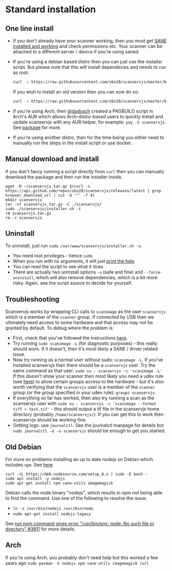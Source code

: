 # Standard installation

## One line install

* If you don't already have your scanner working, then you must get
  [SANE installed and working](./sane.md) and check permissions etc. Your
  scanner can be attached to a different server / device if you're using saned.
* If you're using a debian based distro then you can just use the installer
  script. But please note that this will install dependecies and needs to run as
  root:
  ```sh
  curl -s https://raw.githubusercontent.com/sbs20/scanservjs/master/bootstrap.sh | sudo bash -s -- -v latest
  ```

  If you wish to install an old version then you can now do so:
  ```sh
  curl -s https://raw.githubusercontent.com/sbs20/scanservjs/master/bootstrap.sh | sudo bash -s -- -v v2.23.0
  ```

* If you're using Arch, then [@dadosch](https://github.com/dadosch) created a
  PKGBUILD script in Arch's AUR which allows Arch-distro-based users to quickly
  install and update scanservjs with any AUR helper, for example:
  `yay -S scanservjs`. See
  [package](https://aur.archlinux.org/packages/scanservjs/) for more.
* If you're using another distro, then for the time being you either need to
  manually run the steps in the install script or use docker.

## Manual download and install

If you don't fancy running a script directly from `curl` then you can manually
download the package and then run the installer inside.

```
wget -O ~/scanservjs.tar.gz $(curl -s https://api.github.com/repos/sbs20/scanservjs/releases/latest | grep browser_download_url | cut -d '"' -f 4)
mkdir scanservjs
tar -xf scanservjs.tar.gz -C ./scanservjs/
sudo ./scanservjs/installer.sh -i
rm scanservjs.tar.gz
rm -r scanservjs
```

## Uninstall

To uninstall, just run `sudo /var/www/scanservjs/installer.sh -u`.

* You need root privileges - hence `sudo`
* When you run with no arguments, it will just
  [print the help](https://github.com/sbs20/scanservjs/blob/e4ce5f0de13a23c3050ddd7e58dedb790c9fa4d4/packages/server/installer.sh#L188)
* You can read the script to see what it does
* There are actually two uninstall options `-u` (safe and fine) and
  `--force-uninstall`, which will also remove dependencies, which is a bit more
  risky. Again, see the script source to decide for yourself.

## Troubleshooting

Scanservjs works by wrapping CLI calls to `scanimage` as the user `scanservjs`
which is a member of the `scanner` group. If connected by USB then we ultimately
need access to some hardware and that access may not be granted by default. To
debug where the problem is:

* First, check that you've followed the instructions [here](./sane.md).
* Try running `sudo scanimage -L` (for diagnostic purposes) - this really should
  work. If it doesn't, then it's most likely a SANE / driver related issue.
* Now try running as a normal user without sudo: `scanimage -L`. If you've
  installed scanservjs then there should be a `scanservjs` user. Try the same
  command as that user: `sudo su - scanservjs -c 'scanimage -L'`. If this
  doesn't show your scanner then most likely you need a udev rule (see
  [here](./sane.md)) to allow certain groups access to the hardware - but it's
  also worth verifying that the `scanservjs` user is a member of the `scanner`
  group (or the group specified in your udev rule): `groups scanservjs`.
* If everything so far has worked, then also try running a scan as the
  scanservjs user with
  `sudo su - scanservjs -c 'scanimage --format tiff > test.tif'` - this should
  output a tif file in the scanservjs home directory (probably
  `/home/scanservjs/`). If you can get this to work then scanservjs should be
  working fine.
* Getting logs: use `journalctl`. See the journalctl manpage for details but
  `sudo journalctl -e -u scanservjs` should be enough to get you started.

## Old Debian

For more on problems installing an up to date nodejs on Debian which includes
`npm`. See
[here](https://nodejs.org/en/download/package-manager/#debian-and-ubuntu-based-linux-distributions)

```console
curl -sL https://deb.nodesource.com/setup_8.x | sudo -E bash -
sudo apt install -y nodejs
sudo apt-get install npm sane-utils imagemagick
```

Debian calls the node binary "nodejs", which results in npm not being able to
find the command. Use one of the following to resolve the issue:
* `ln -s /usr/bin/nodejs /usr/bin/node`
* `sudo apt-get install nodejs-legacy`
 
See
[run npm command gives error "/usr/bin/env: node: No such file or directory" #3911](https://github.com/nodejs/node-v0.x-archive/issues/3911#issuecomment-8956154)
for more details.

## Arch

If you're using Arch, you probably don't need help but this worked a few years
ago `sudo pacman -S nodejs npm sane-utils imagemagick curl`
